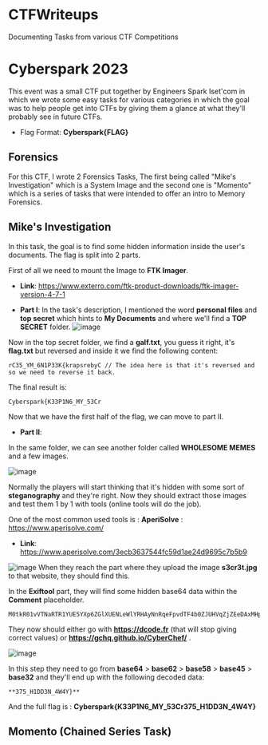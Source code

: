 # CTFWriteups
Documenting Tasks from various CTF Competitions

# Cyberspark 2023
This event was a small CTF put together by Engineers Spark Iset'com in which we wrote some easy tasks for various categories in which the goal was to help people get into CTFs by giving them a glance at what they'll probably see in future CTFs.

* Flag Format: **Cyberspark{FLAG}**

## Forensics
For this CTF, I wrote 2 Forensics Tasks, The first being called "Mike's Investigation" which is a System Image and the second one is "Momento" which is a series of tasks that were intended to offer an intro to Memory Forensics.

## Mike's Investigation
In this task, the goal is to find some hidden information inside the user's documents.
The flag is split into 2 parts.

First of all we need to mount the Image to **FTK Imager**.
* **Link**: https://www.exterro.com/ftk-product-downloads/ftk-imager-version-4-7-1

* **Part I**:
In the task's description, I mentioned the word **personal files** and **top secret** which hints to **My Documents** and where we'll find a **TOP SECRET** folder.
![image](https://user-images.githubusercontent.com/91763346/236190527-1bcf3d79-1d8f-4fdb-b0ab-5fa69b753b2b.png)

Now in the top secret folder, we find a **galf.txt**, you guess it right, it's **flag.txt** but reversed and inside it we find the following content:
```
rC35_YM_6N1P33K{krapsrebyC // The idea here is that it's reversed and so we need to reverse it back.
```

The final result is:

```
Cyberspark{K33P1N6_MY_53Cr
```
Now that we have the first half of the flag, we can move to part II.

* **Part II**:

In the same folder, we can see another folder called **WHOLESOME MEMES** and a few images.

![image](https://user-images.githubusercontent.com/91763346/236191536-6e1fba84-abd7-4122-8f2c-811957af24cd.png)

Normally the players will start thinking that it's hidden with some sort of **steganography** and they're right.
Now they should extract those images and test them 1 by 1 with tools (online tools will do the job).

One of the most common used tools is : **AperiSolve** : https://www.aperisolve.com/

* **Link**: https://www.aperisolve.com/3ecb3637544fc59d1ae24d9695c7b5b9

![image](https://user-images.githubusercontent.com/91763346/236192518-b08b8598-c084-4db6-8694-cc52f8fee8b9.png)
When they reach the part where they upload the image **s3cr3t.jpg** to that website, they should find this.

In the **Exiftool** part, they will find some hidden base64 data within the **Comment** placeholder.

```
M0tkR01vVTNaRTR1YUE5YXp6ZGlXUENLeWlYRHAyNnRqeFpvdTF4b0ZJUHVqZjZEeDAxMHpDSUdJaGNHdnhKa1ZTRGI1N1VPMlkwQ3RtT1M0c3oyMUgzejc=
```

They now should either go with **https://dcode.fr** (that will stop giving correct values) or **https://gchq.github.io/CyberChef/** .

![image](https://user-images.githubusercontent.com/91763346/236193417-54f90822-109a-4716-8ab7-b9d2296daaef.png)

In this step they need to go from **base64** > **base62** > **base58** > **base45** > **base32** and they'll end up with the following decoded data: 

```
**375_H1DD3N_4W4Y}**
```

And the full flag is : **Cyberspark{K33P1N6_MY_53Cr375_H1DD3N_4W4Y}**

## Momento (Chained Series Task)

